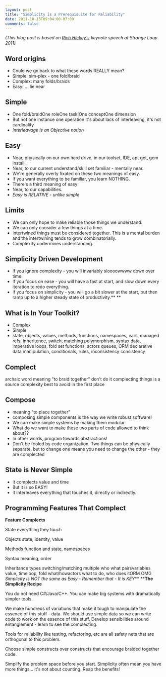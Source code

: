 ```yaml
---
layout: post
title: "Simplicity is a Prerequisuite for Reliability"
date: 2011-10-13T09:04:00-07:00
comments: false
---
```


_(This blog post is based on [Rich Hickey's](http://www.codequarterly.com/2011/rich-hickey/) keynote speech at Strange Loop 2011)_

## Word origins
*  Could we go back to what these words REALLY mean?
*  Simple: sim-plex - one fold/braid
*  Complex: many folds/braids
*  Easy: ... lie near

## Simple

*  One fold/braidOne roleOne task!One conceptOne dimension
*  But not one instance one operation it's about lack of interleaving, it's not cardinality
*  _Interleavage is an Objective notion_

## Easy

*  Near, physically on our own hard drive, in our toolset, IDE, apt get, gem install.
*  Near, to our current understand/skill set familiar - mentally near.
*  We're generally overly fixated on these two meanings of easy.
*  If you want everything to be familiar, you learn NOTHING.
*  There's a third meaning of easy:
*  Near, to our capabilities.
*  _Easy is RELATIVE - unlike simple_

## Limits

*  We can only hope to make reliable those things we understand.
*  We can only consider a few things at a time.
*  Intertwined things must be considered together. This is a mental burden and the intertwining tends to grow combinatorially.
*  Complexity undermines understanding.

## Simplicity Driven Development

*  If you ignore complexity - you will invariably sloooowwww down over time.
*  If you focus on ease - you will have a fast at start, and slow down every iteration to redo everything.
*  If you focus on simplicity - you will go a bit slower at the start, but then ramp up to a higher steady state of productivity.** **

## What is In Your Toolkit?

*  Complex 
*  Simple 
*  state, objects, values, methods, functions, namespaces, vars, managed refs,
inheritence, switch, matching polymorphism, syntax data, imperative loops, fold
set functions, actors queues, ORM declarative data manipulation, conditionals,
rules, inconsistency consistency

## Complect 
archaic word meaning "to braid together"
don't do it
complecting things is a source complexity
best to avoid in the first place

## Compose

*  meaning "to place together"
*  composing simple components is the way we write robust software!
*  We can make simple systems by making them modular.
*  What do we want to make these two parts of code allowed to think about??
*  In other words, program towards abstractions!
*  Don't be fooled by code organization. Two things can be physically separate, but to change one means you need to change the other - they are complected

## State is Never Simple

*  It complects value and time
*  But it is so EASY!
*  It interleaves everything that touches it, directly or indirectly.

## Programming Features That Complect

**Feature Complects**

State everything they touch

Objects state, identity, value

Methods function and state, namespaces

Syntax meaning, order

Inheritance  types
switching/matching multiple who what pairsvariables  value, timeloop, fold     what/howactors    what to do, who does itORM OMG
_Simplicity is NOT the same as Easy - Remember that - It is KEY_**
****The Simplicity Recipe**

You do not need C#/Java/C++. You can make big systems with dramatically simpler tools.

We make hundreds of variations that make it tough to manipulate the essence of this stuff - data. We should use simple data so we can write code to work on the essence of this stuff.
Develop sensibilities around entanglement - learn to see the complecting.

Tools for reliability like testing, refactoring, etc are all safety nets that are orthogonal to this problem.

Choose simple constructs over constructs that encourage braided together code.

Simplify the problem space before you start.
Simplicity often mean you have more things... it's not about counting.
Reap the benefits!
